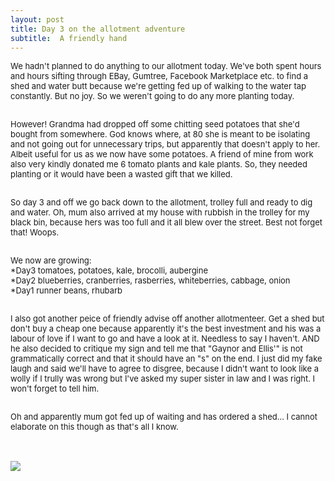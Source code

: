 ```yaml
---
layout: post
title: Day 3 on the allotment adventure
subtitle:  A friendly hand
---
```


<div class="text-left">
<div class="boxed">
  <font size="2">
      
We hadn't planned to do anything to our allotment today. We've both spent hours and hours sifting through EBay, Gumtree, Facebook Marketplace etc. to find a shed and water butt because we're getting fed up of walking to the water tap constantly. But no joy. So we weren't going to do any more planting today. <br><br>

However! Grandma had dropped off some chitting seed potatoes that she'd bought from somewhere. God knows where, at 80 she is meant to be isolating and not going out for unnecessary trips, but apparently that doesn't apply to her. Albeit useful for us as we now have some potatoes. A friend of mine from work also very kindly donated me 6 tomato plants and kale plants. So, they needed planting or it would have been a wasted gift that we killed. <br><br>

So day 3 and off we go back down to the allotment, trolley full and ready to dig and water. Oh, mum also arrived at my house with rubbish in the trolley for my black bin, because hers was too full and it all blew over the street. Best not forget that! Woops. <br><br>

We now are growing:<br>
*Day3 tomatoes, potatoes, kale, brocolli, aubergine <br>
*Day2 blueberries, cranberries, rasberries, whiteberries, cabbage, onion<br>
*Day1 runner beans, rhubarb <br><br>

I also got another peice of friendly advise off another allotmenteer. Get a shed but don't buy a cheap one because apparently it's the best investment and his was a labour of love if I want to go and have a look at it. Needless to say I haven't. AND he also decided to critique my sign and tell me that "Gaynor and Ellis'" is not grammatically correct and that it should have an "s" on the end. I just did my fake laugh and said we'll have to agree to disgree, because I didn't want to look like a wolly if I trully was wrong but I've asked my super sister in law and I was right. I won't forget to tell him. <br><br>

Oh and apparently mum got fed up of waiting and has ordered a shed... I cannot elaborate on this though as that's all I know.

</font>
    <br>

<div class="text-center">
  <br/>
  <img src="{{ site.baseurl }}/img/allotmentday3.jpeg"/>
</div>
